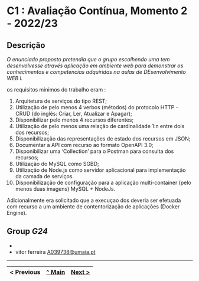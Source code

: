 # C1 : Avaliação Contínua, Momento 2 - 2022/23

## Descrição
_O enunciado proposto pretendia que o grupo escolhendo uma tem desenvolvesse através aplicação em ambiente web para demonstrar os conhecimentos e competencias adquiridas na aulas de DEsenvolvimento WEB I._

os requisitos minimos do trabalho eram :

1. Arquitetura de serviços do tipo REST;
2. Utilização de pelo menos 4 verbos (métodos) do protocolo HTTP - CRUD (do inglês: Criar, Ler, Atualizar e
Apagar);
3. Disponibilizar pelo menos 4 recursos diferentes;
4. Utilização de pelo menos uma relação de cardinalidade 1:n entre dois dos recursos;
5. Disponibilização das representações de estado dos recursos em JSON;
6. Documentar a API com recurso ao formato OpenAPI 3.0;
7. Disponibilizar uma ‘Collection’ para o Postman para consulta dos recursos;
8. Utilização do MySQL como SGBD;
9. Utilização de Node.js como servidor aplicacional para implementação da camada de serviços.
10. Disponibilização de configuração para a aplicação multi-container (pelo menos duas imagens) MySQL +
NodeJs.

Adicionalmente era solicitado que a execuçao dos deveria ser efetuada com recurso a um ambiente de contentorização de aplicações (Docker Engine).

## Group _G24_

* 
* vitor ferreira A039738@umaia.pt



---
< Previous | [^ Main](../../../) | [Next >](c2.md)
:--- | :---: | ---: 
